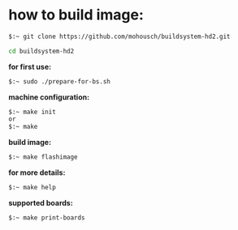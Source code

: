 # how to build image: #

```bash
$:~ git clone https://github.com/mohousch/buildsystem-hd2.git

cd buildsystem-hd2
```

**for first use:**
```bash
$:~ sudo ./prepare-for-bs.sh
```
**machine configuration:**
```bash
$:~ make init
or
$:~ make
```
**build image:**
```bash
$:~ make flashimage
```

**for more details:**
```bash
$:~ make help
```

**supported boards:**
```bash
$:~ make print-boards
```

